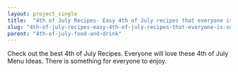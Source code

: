 ```yaml
---
layout: project_single
title:  "4th of July Recipes- Easy 4th of July recipes that everyone is sure to love!"
slug: "4th-of-july-recipes-easy-4th-of-july-recipes-that-everyone-is-sure-to-love"
parent: "4th-of-july-food-and-drink"
---
```

Check out the best 4th of July Recipes. Everyone will love these 4th of July Menu Ideas. There is something for everyone to enjoy.
